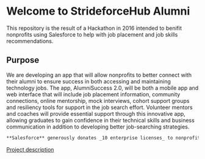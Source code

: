 # Welcome to StrideforceHub Alumni
  
This repository is the result of a Hackathon in 2016 intended to benifit nonprofits using Salesforce to help with job placement and job skills recommendations.
 
## Purpose
We are developing an app that will allow nonprofits to better connect with their alumni to ensure success in both accessing and maintaining technology jobs. The app, AlumniSuccess 2.0, will be both a mobile app and web interface that will include job placement information, community connections, online mentorship, mock interviews, cohort support groups and resiliency tools for support in the job search effort. Volunteer mentors and coaches will provide essential support through this innovative app, allowing graduates to gain confidence in their technical skills and business communication in addition to developing better job-searching strategies.
  
  ```markdown
 **Salesforce** generously donates _10 enterprise licenses_ to nonprofits. This benefit will be realized by having a multi-tenant solution that cenralizes data storage and the use of Communities but synchronizes data with local instances at each nonprofit.
```  
[Project description](https://github.com/orgs/StrideforceHub/projects/1)
  
 
  


